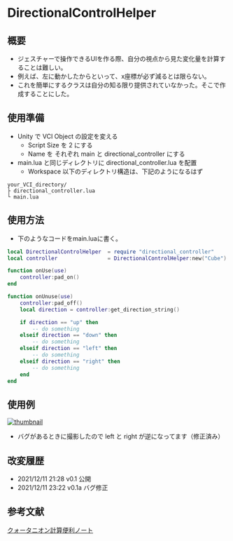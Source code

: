 # DirectionalControlHelper

## 概要

* ジェスチャーで操作できるUIを作る際、自分の視点から見た変化量を計算することは難しい。
* 例えば、左に動かしたからといって、x座標が必ず減るとは限らない。
* これを簡単にするクラスは自分の知る限り提供されていなかった。そこで作成することにした。

## 使用準備

* Unity で VCI Object の設定を変える
	* Script Size を 2 にする
	* Name を それぞれ main と directional_controller にする
* main.lua と同じディレクトリに directional_controller.lua を配置
	* Workspace 以下のディレクトリ構造は、下記のようになるはず
```
your_VCI_directory/
├ directional_controller.lua
└ main.lua
```

## 使用方法

* 下のようなコードをmain.luaに書く。

```lua
local DirectionalControlHelper	= require "directional_controller"
local controller	    		= DirectionalControlHelper:new("Cube") -- "VCI SubItem 名、この例では Cube"

function onUse(use)
    controller:pad_on()
end

function onUnuse(use)    
    controller:pad_off()
    local direction = controller:get_direction_string()

	if direction == "up" then
		-- do something
	elseif direction == "down" then
		-- do something
	elseif direction == "left" then
		-- do something
	elseif direction == "right" then
		-- do something
	end
end

```

## 使用例

[![thumbnail](https://pbs.twimg.com/ext_tw_video_thumb/1469640767039623168/pu/img/TjMiDg2WjQBh4ySp.jpg:thumb)](https://video.twimg.com/ext_tw_video/1469640767039623168/pu/vid/480x270/EH_c4qG0JJY1FGnz.mp4)
* バグがあるときに撮影したので left と right が逆になってます（修正済み）

## 改変履歴
* 2021/12/11 21:28 v0.1 公開
* 2021/12/11 23:22 v0.1a バグ修正

## 参考文献
[クォータニオン計算便利ノート](https://www.mss.co.jp/technology/report/pdf/18-07.pdf)